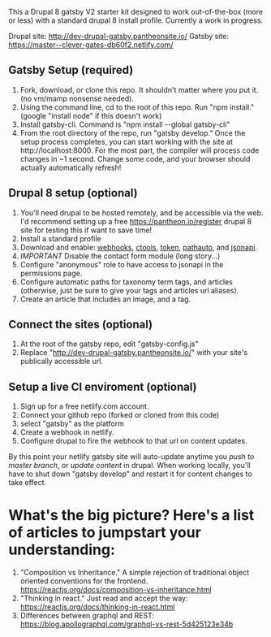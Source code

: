 
This a Drupal 8 gatsby V2 starter kit designed to work out-of-the-box (more or less) with a standard drupal 8 install profile. Currently a work in progress.

Drupal site: http://dev-drupal-gatsby.pantheonsite.io/
Gatsby site: https://master--clever-gates-db60f2.netlify.com/

## Gatsby Setup (required)
1. Fork, download, or clone this repo. It shouldn't matter where you put it. (no vm/mamp nonsense needed). 
2. Using the command line, cd to the root of this repo. Run "npm install." (google "install node" if this doesn't work)
3. Install gatsby-cli. Command is "npm install --global gatsby-cli" 
4. From the root directory of the repo, run "gatsby develop." Once the setup process completes, you can start working with the site at http://localhost:8000. For the most part, the compiler will process code changes in ~1 second. Change some code, and your browser should actually automatically refresh! 

## Drupal 8 setup (optional)
1. You'll need drupal to be hosted remotely, and be accessible via the web. I'd recommend setting up a free https://pantheon.io/register drupal 8 site for testing this if want to save time! 
3. Install a standard profile
4. Download and enable: [webhooks](https://www.drupal.org/project/webhooks), [ctools](https://www.drupal.org/project/ctools), [token](https://www.drupal.org/project/token), [pathauto](https://www.drupal.org/project/pathauto), and [jsonapi](https://www.drupal.org/project/jsonapi). 
6. *IMPORTANT* Disable the contact form module (long story...)
7. Configure "anonymous" role to have access to jsonapi in the permissions page. 
8. Configure automatic paths for taxonomy term tags, and articles (otherwise, just be sure to give your tags and articles url aliases). 
9. Create an article that includes an image, and a tag. 

## Connect the sites (optional)
1. At the root of the gatsby repo, edit "gatsby-config.js" 
2. Replace "http://dev-drupal-gatsby.pantheonsite.io/" with your site's publically accessible url. 

## Setup a live CI enviroment (optional)
1. Sign up for a free netlify.com account. 
2. Connect your github repo (forked or cloned from this code)
3. select "gatsby" as the platform
4. Create a webhook in netlify. 
5. Configure drupal to fire the webhook to that url on content updates. 

By this point your netlify gatsby site will auto-update anytime you *push to master branch*, or *update content* in drupal. When working locally, you'll have to shut down "gatsby develop" and restart it for content changes to take effect. 

# What's the big picture? Here's a list of articles to jumpstart your understanding:
1. "Composition vs Inheritance." A simple rejection of traditional object oriented conventions for the frontend. https://reactjs.org/docs/composition-vs-inheritance.html
2. "Thinking in react." Just read and accept the way: https://reactjs.org/docs/thinking-in-react.html
3. Differences between graphql and REST: https://blog.apollographql.com/graphql-vs-rest-5d425123e34b
